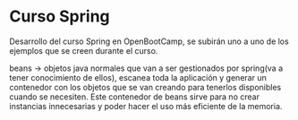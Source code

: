 # Curso Spring
Desarrollo del curso Spring en OpenBootCamp, se subirán uno a uno de los ejemplos que se creen durante el curso.

beans -> objetos java normales que van a ser gestionados por spring(va a tener conocimiento de ellos), escanea toda la
aplicación y generar un contenedor con los objetos que se van creando para tenerlos disponibles cuando se necesiten.
Este contenedor de beans sirve para no crear instancias innecesarias y poder hacer el uso más eficiente de la memoria.
